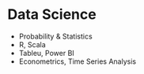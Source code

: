 # Data Science

- Probability & Statistics
- R, Scala
- Tableu, Power BI
- Econometrics, Time Series Analysis